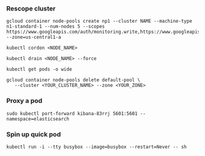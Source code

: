 


### Rescope cluster


```
gcloud container node-pools create np1 --cluster NAME --machine-type n1-standard-1 --num-nodes 5 --scopes https://www.googleapis.com/auth/monitoring.write,https://www.googleapis.com/auth/logging.write,https://www.googleapis.com/auth/trace.append --zone=us-central1-a
```

```
kubectl cordon <NODE_NAME>
```

```
kubectl drain <NODE_NAME> --force
```

```
kubectl get pods -o wide
```

```
gcloud container node-pools delete default-pool \
   --cluster <YOUR_CLUSTER_NAME> --zone <YOUR_ZONE>
```

### Proxy a pod

```
sudo kubectl port-forward kibana-83rrj 5601:5601 --namespace=elasticsearch
```

### Spin up quick pod

```
kubectl run -i --tty busybox --image=busybox --restart=Never -- sh 
```
